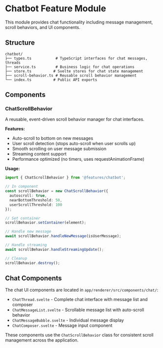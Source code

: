 # Chatbot Feature Module

This module provides chat functionality including message management, scroll behaviors, and UI components.

## Structure

```
chatbot/
├── types.ts           # TypeScript interfaces for chat messages, threads
├── service.ts         # Business logic for chat operations
├── store.ts          # Svelte stores for chat state management
├── scroll-behavior.ts # Reusable scroll behavior management
└── index.ts          # Public API exports
```

## Components

### ChatScrollBehavior

A reusable, event-driven scroll behavior manager for chat interfaces.

**Features:**
- Auto-scroll to bottom on new messages
- User scroll detection (stops auto-scroll when user scrolls up)
- Smooth scrolling on user message submission
- Streaming content support
- Performance optimized (no timers, uses requestAnimationFrame)

**Usage:**
```typescript
import { ChatScrollBehavior } from '@features/chatbot';

// In component
const scrollBehavior = new ChatScrollBehavior({
  autoscroll: true,
  nearBottomThreshold: 50,
  userScrollThreshold: 100
});

// Set container
scrollBehavior.setContainer(element);

// Handle new message
await scrollBehavior.handleNewMessage(isUserMessage);

// Handle streaming
await scrollBehavior.handleStreamingUpdate();

// Cleanup
scrollBehavior.destroy();
```

## Chat Components

The chat UI components are located in `app/renderer/src/components/chat/`:

- `ChatThread.svelte` - Complete chat interface with message list and composer
- `ChatMessageList.svelte` - Scrollable message list with auto-scroll behavior
- `ChatMessageBubble.svelte` - Individual message display
- `ChatComposer.svelte` - Message input component

These components use the `ChatScrollBehavior` class for consistent scroll management across the application.